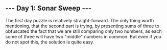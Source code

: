 ## --- Day 1: Sonar Sweep ---

The first day puzzle is relatively straight-forward. The only thing worth mentioning,
that the second part is trying, by presenting sums of three to obfuscated the fact that
we are still comparing only two numbers, as each some of three will have two "middle"
numbers in common. But even if you do not spot this, the solution is quite easy.
